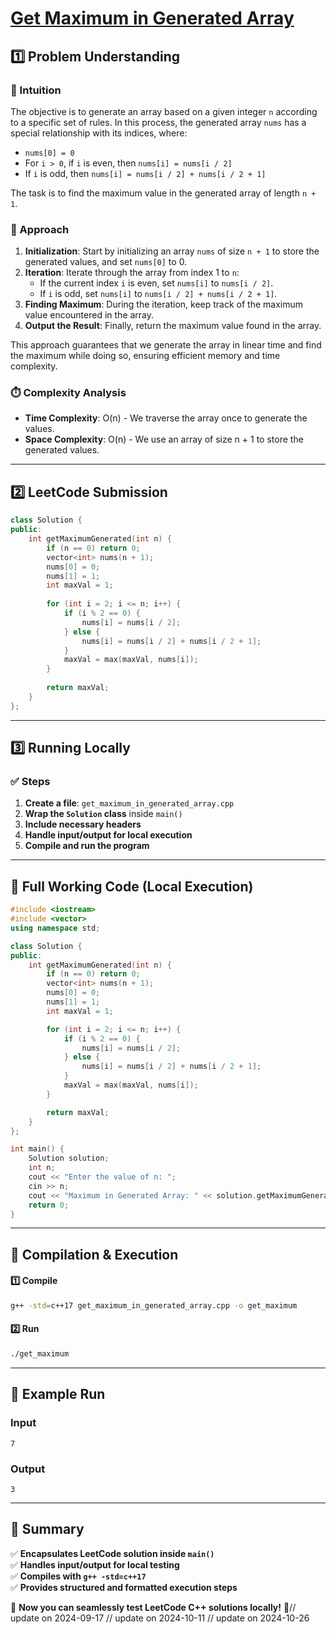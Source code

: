 # **[Get Maximum in Generated Array](https://leetcode.com/problems/get-maximum-in-generated-array/description/)**  

## **1️⃣ Problem Understanding**  
### **📌 Intuition**  
The objective is to generate an array based on a given integer `n` according to a specific set of rules. In this process, the generated array `nums` has a special relationship with its indices, where:
- `nums[0] = 0`
- For `i > 0`, if `i` is even, then `nums[i] = nums[i / 2]`
- If `i` is odd, then `nums[i] = nums[i / 2] + nums[i / 2 + 1]`

The task is to find the maximum value in the generated array of length `n + 1`.

### **🚀 Approach**  
1. **Initialization**: Start by initializing an array `nums` of size `n + 1` to store the generated values, and set `nums[0]` to 0.
2. **Iteration**: Iterate through the array from index 1 to `n`:
   - If the current index `i` is even, set `nums[i]` to `nums[i / 2]`.
   - If `i` is odd, set `nums[i]` to `nums[i / 2] + nums[i / 2 + 1]`.
3. **Finding Maximum**: During the iteration, keep track of the maximum value encountered in the array.
4. **Output the Result**: Finally, return the maximum value found in the array.

This approach guarantees that we generate the array in linear time and find the maximum while doing so, ensuring efficient memory and time complexity.

### **⏱️ Complexity Analysis**  
- **Time Complexity**: O(n) - We traverse the array once to generate the values.
- **Space Complexity**: O(n) - We use an array of size n + 1 to store the generated values.

---  

## **2️⃣ LeetCode Submission**  
```cpp
class Solution {
public:
    int getMaximumGenerated(int n) {
        if (n == 0) return 0;
        vector<int> nums(n + 1);
        nums[0] = 0;
        nums[1] = 1;
        int maxVal = 1;
        
        for (int i = 2; i <= n; i++) {
            if (i % 2 == 0) {
                nums[i] = nums[i / 2];
            } else {
                nums[i] = nums[i / 2] + nums[i / 2 + 1];
            }
            maxVal = max(maxVal, nums[i]);
        }
        
        return maxVal;
    }
};
```  

---  

## **3️⃣ Running Locally**  
### **✅ Steps**  
1. **Create a file**: `get_maximum_in_generated_array.cpp`  
2. **Wrap the `Solution` class** inside `main()`  
3. **Include necessary headers**  
4. **Handle input/output for local execution**  
5. **Compile and run the program**  

---  

## **📝 Full Working Code (Local Execution)**  
```cpp
#include <iostream>
#include <vector>
using namespace std;

class Solution {
public:
    int getMaximumGenerated(int n) {
        if (n == 0) return 0;
        vector<int> nums(n + 1);
        nums[0] = 0;
        nums[1] = 1;
        int maxVal = 1;

        for (int i = 2; i <= n; i++) {
            if (i % 2 == 0) {
                nums[i] = nums[i / 2];
            } else {
                nums[i] = nums[i / 2] + nums[i / 2 + 1];
            }
            maxVal = max(maxVal, nums[i]);
        }

        return maxVal;
    }
};

int main() {
    Solution solution;
    int n;
    cout << "Enter the value of n: ";
    cin >> n;
    cout << "Maximum in Generated Array: " << solution.getMaximumGenerated(n) << endl;
    return 0;
}
```  

---  

## **🔧 Compilation & Execution**  
#### **1️⃣ Compile**  
```bash
g++ -std=c++17 get_maximum_in_generated_array.cpp -o get_maximum
```  

#### **2️⃣ Run**  
```bash
./get_maximum
```  

---  

## **🎯 Example Run**  
### **Input**  
```
7
```  
### **Output**  
```
3
```  

---  

## **📌 Summary**  
✅ **Encapsulates LeetCode solution inside `main()`**  
✅ **Handles input/output for local testing**  
✅ **Compiles with `g++ -std=c++17`**  
✅ **Provides structured and formatted execution steps**  

🚀 **Now you can seamlessly test LeetCode C++ solutions locally!** 🚀// update on 2024-09-17
// update on 2024-10-11
// update on 2024-10-26
